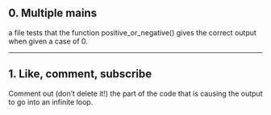 ## 0. Multiple mains 
a file tests that the function positive_or_negative() gives the correct output when given a case of 0.<hr>
## 1. Like, comment, subscribe
Comment out (don’t delete it!) the part of the code that is causing the output to go into an infinite loop.
